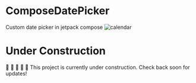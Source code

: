 # ComposeDatePicker
Custom date picker in jetpack compose
![calendar](https://user-images.githubusercontent.com/50372825/234139786-4166c418-83e5-4814-a201-0c13001a1fb4.PNG)





# Under Construction
:construction: :construction: :construction: :construction: :construction: 
This project is currently under construction. Check back soon for updates!
